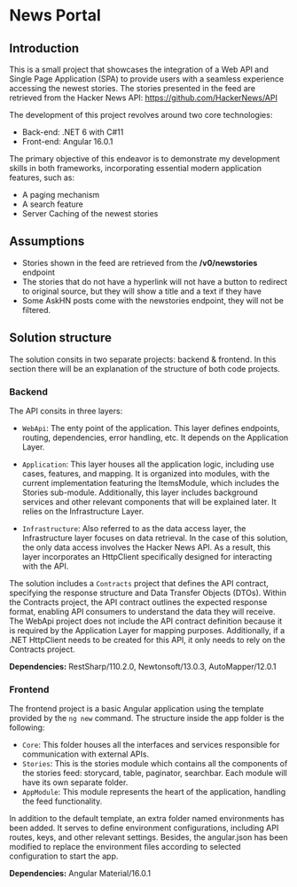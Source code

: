 # News Portal
## Introduction
This is a small project that showcases the integration of a Web API and Single Page Application (SPA) to provide users with a seamless experience accessing the newest stories. The stories presented in the feed are retrieved from the Hacker News API: https://github.com/HackerNews/API

The development of this project revolves around two core technologies:
* Back-end: .NET 6 with C#11
* Front-end: Angular 16.0.1

The primary objective of this endeavor is to demonstrate my development skills in both frameworks, incorporating essential modern application features, such as:

* A paging mechanism
* A search feature
* Server Caching of the newest stories

## Assumptions
* Stories shown in the feed are retrieved from the **/v0/newstories** endpoint
* The stories that do not have a hyperlink will not have a button to redirect to original source, but they will show a title and a text if they have
* Some AskHN posts come with the newstories endpoint, they will not be filtered.

## Solution structure
The solution consits in two separate projects: backend & frontend. In this section there will be an explanation of the structure of both code projects.

### Backend
The API consits in three layers: 
* ```WebApi```: The enty point of the application. This layer defines endpoints, routing, dependencies, error handling, etc. It depends on the Application Layer.

* ```Application```: This layer houses all the application logic, including use cases, features, and mapping. It is organized into modules, with the current implementation featuring the ItemsModule, which includes the Stories sub-module. Additionally, this layer includes background services and other relevant components that will be explained later. It relies on the Infrastructure Layer.
    
* ```Infrastructure```: Also referred to as the data access layer, the Infrastructure layer focuses on data retrieval. In the case of this solution, the only data access involves the Hacker News API. As a result, this layer incorporates an HttpClient specifically designed for interacting with the API.

The solution includes a ```Contracts``` project that defines the API contract, specifying the response structure and Data Transfer Objects (DTOs).
Within the Contracts project, the API contract outlines the expected response format, enabling API consumers to understand the data they will receive. The WebApi project does not include the API contract definition because it is required by the Application Layer for mapping purposes. Additionally, if a .NET HttpClient needs to be created for this API, it only needs to rely on the Contracts project.

**Dependencies:** RestSharp/110.2.0, Newtonsoft/13.0.3, AutoMapper/12.0.1


### Frontend
The frontend project is a basic Angular application using the template provided by the ```ng new``` command. The structure inside the app folder is the following:

* ```Core```: This folder houses all the interfaces and services responsible for communication with external APIs.
* ```Stories```: This is the stories module which contains all the components of the stories feed: storycard, table, paginator, searchbar. Each module will have its own separate folder.
* ```AppModule```: This module represents the heart of the application, handling the feed functionality.

In addition to the default template, an extra folder named environments has been added. It serves to define environment configurations, including API routes, keys, and other relevant settings. Besides, the angular.json has been modified to replace the environment files according to selected configuration to start the app. 

**Dependencies:** Angular Material/16.0.1
